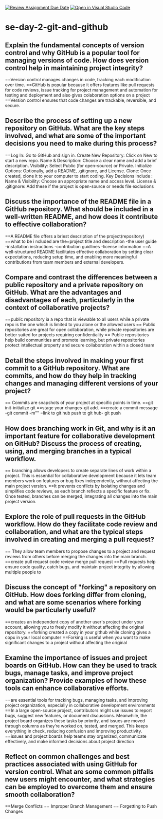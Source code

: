 [![Review Assignment Due Date](https://classroom.github.com/assets/deadline-readme-button-22041afd0340ce965d47ae6ef1cefeee28c7c493a6346c4f15d667ab976d596c.svg)](https://classroom.github.com/a/8wgCKhpZ)
[![Open in Visual Studio Code](https://classroom.github.com/assets/open-in-vscode-2e0aaae1b6195c2367325f4f02e2d04e9abb55f0b24a779b69b11b9e10269abc.svg)](https://classroom.github.com/online_ide?assignment_repo_id=17009853&assignment_repo_type=AssignmentRepo)
# se-day-2-git-and-github
## Explain the fundamental concepts of version control and why GitHub is a popular tool for managing versions of code. How does version control help in maintaining project integrity?
==Version control manages changes in code, tracking each modification over time. 
==GitHub is popular because it offers features like pull requests for code reviews, issue tracking for project management and automation for testing and deployment and also gives colaboration options on a project
==Version control ensures that code changes are trackable, reversible, and secure.

## Describe the process of setting up a new repository on GitHub. What are the key steps involved, and what are some of the important decisions you need to make during this process?
==Log In: Go to GitHub and sign in.
Create New Repository: Click on New to start a new repo.
Name & Description: Choose a clear name and add a brief description.
Visibility: Select Public (for open-source) or Private.
Initialize Options: Optionally, add a README, .gitignore, and License.
Clone: Once created, clone it to your computer to start coding.
Key Decisions include :
Name & Visibility: Choose an appropriate name and access level.
License & .gitignore: Add these if the project is open-source or needs file exclusions

## Discuss the importance of the README file in a GitHub repository. What should be included in a well-written README, and how does it contribute to effective collaboration?
==A README file offers a briest description of the project(repository)
==what to be i ncluded are the=project title and description
     -the user guide 
     -installation instructions
     -contribution guidlines
     -license information
==A well-structured README facilitates effective collaboration by setting clear expectations, reducing setup time, and enabling more meaningful contributions from team members and external developers.     

## Compare and contrast the differences between a public repository and a private repository on GitHub. What are the advantages and disadvantages of each, particularly in the context of collaborative projects?
==public repository ia a repo that is viewable to all users while a private repo is the one which is limited to you alone or the allowed users
== Public repositories are great for open collaboration, while private repositories are better suited for projects requiring confidentiality
== Public repositories help build communities and promote learning, but private repositories protect intellectual property and secure collaboration within a closed team

## Detail the steps involved in making your first commit to a GitHub repository. What are commits, and how do they help in tracking changes and managing different versions of your project?
== Commits are snapshots of your project at specific points in time.
==git init-initialize git
==stage your changes-git add.
==create a commit message -git commit -m""
=link to git hub
push to git hub- git push

## How does branching work in Git, and why is it an important feature for collaborative development on GitHub? Discuss the process of creating, using, and merging branches in a typical workflow.
== branching allows developers to create separate lines of work within a project. This is essential for collaborative development because it lets team members work on features or bug fixes independently, without affecting the main project version.
==It prevents conflicts by isolating changes and simplifies code reviews, as each branch reflects a specific feature or fix. Once tested, branches can be merged, integrating all changes into the main project version.

## Explore the role of pull requests in the GitHub workflow. How do they facilitate code review and collaboration, and what are the typical steps involved in creating and merging a pull request?
== They allow team members to propose changes to a project and request reviews from others before merging the changes into the main branch.
==create pull request
code review
merge pull request
==Pull requests help ensure code quality, catch bugs, and maintain project integrity by allowing multiple people to 

## Discuss the concept of "forking" a repository on GitHub. How does forking differ from cloning, and what are some scenarios where forking would be particularly useful?
==creates an independent copy of another user's project under your account, allowing you to freely modify it without affecting the original repository.
==forking created a copy in your github while cloning gives a copu in your local computer
==Forking is useful when you want to make significant changes to a project without affecting the original

## Examine the importance of issues and project boards on GitHub. How can they be used to track bugs, manage tasks, and improve project organization? Provide examples of how these tools can enhance collaborative efforts.
==are essential tools for tracking bugs, managing tasks, and improving project organization, especially in collaborative development environments
==In a large open-source project, contributors might use issues to report bugs, suggest new features, or document discussions. Meanwhile, the project board organizes these tasks by priority, and issues are moved through columns as they’re worked on, tested, and merged. This keeps everything in check, reducing confusion and improving productivity.
==issues and project boards help teams stay organized, communicate effectively, and make informed decisions about project direction

## Reflect on common challenges and best practices associated with using GitHub for version control. What are some common pitfalls new users might encounter, and what strategies can be employed to overcome them and ensure smooth collaboration?
==Merge Conflicts
== Improper Branch Management
== Forgetting to Push Changes